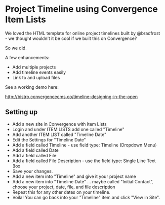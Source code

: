 Project Timeline using Convergence Item Lists
================

We loved the HTML template for online project timelines built by @bradfrost - we thought wouldn't it be cool if we built this on Convergence?

So we did.

A few enhancements:
- Add multiple projects
- Add timeline events easily
- Link to and upload files

See a working demo here:

http://bistro.convergencecms.co/timeline-designing-in-the-open

## Setting up

- Add a new site in Convergence with Item Lists
- Login and under ITEM LISTS add one called "Timeline"
- Add another ITEM LIST called "Timeline Date"
- Edit the Settings for "Timeline Date"
- Add a field called Timeline - use field type: Timeline (Dropdown Menu)
- Add a field called Date
- Add a field called File
- Add a field called File Description - use the field type: Single Line Text Box
- Save your changes.
- Add a new item into "Timeline" and give it your project name
- Add a new item into "Timeline Date" ... maybe called "Initial Contact", choose your project, date, file, and file description
- Repeat this for any other dates on your timeline.
- Voila! You can go back into your "Timeline" item and click "View in Site".